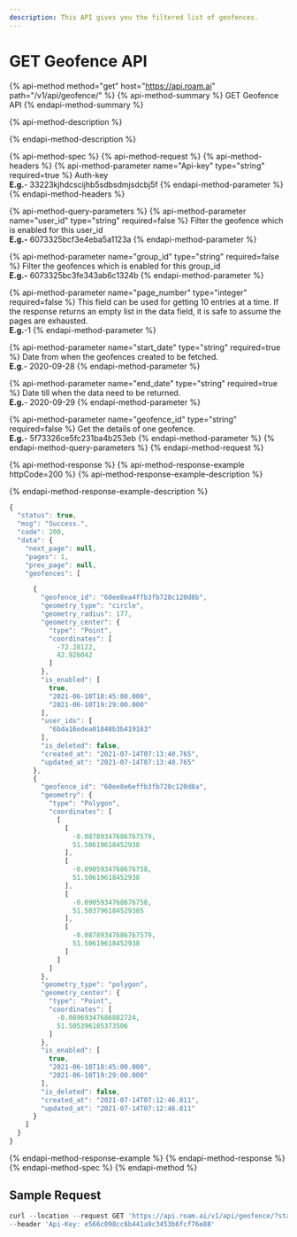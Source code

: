 ```yaml
---
description: This API gives you the filtered list of geofences.
---
```


# GET Geofence API

{% api-method method="get" host="https://api.roam.ai" path="/v1/api/geofence/" %}
{% api-method-summary %}
GET Geofence API
{% endapi-method-summary %}

{% api-method-description %}

{% endapi-method-description %}

{% api-method-spec %}
{% api-method-request %}
{% api-method-headers %}
{% api-method-parameter name="Api-key" type="string" required=true %}
Auth-key  
**E.g.**- 33223kjhdcscijhb5sdbsdmjsdcbj5f
{% endapi-method-parameter %}
{% endapi-method-headers %}

{% api-method-query-parameters %}
{% api-method-parameter name="user\_id" type="string" required=false %}
Filter the geofence which is enabled for this user\_id  
**E.g.-** 6073325bcf3e4eba5a1123a
{% endapi-method-parameter %}

{% api-method-parameter name="group\_id" type="string" required=false %}
Filter the geofences which is enabled for this group\_id  
**E.g.-** 6073325bc3fe343ab6c1324b
{% endapi-method-parameter %}

{% api-method-parameter name="page\_number" type="integer" required=false %}
This field can be used for getting 10 entries at a time. If the response returns an empty list in the data field, it is safe to assume the pages are exhausted.  
**E.g.**-1
{% endapi-method-parameter %}

{% api-method-parameter name="start\_date" type="string" required=true %}
Date from when the geofences created to be fetched.  
**E.g**.- 2020-09-28
{% endapi-method-parameter %}

{% api-method-parameter name="end\_date" type="string" required=true %}
Date till when the data need to be returned.  
**E.g.**- 2020-09-29
{% endapi-method-parameter %}

{% api-method-parameter name="geofence\_id" type="string" required=false %}
Get the details of one geofence.  
**E.g.**- 5f73326ce5fc231ba4b253eb
{% endapi-method-parameter %}
{% endapi-method-query-parameters %}
{% endapi-method-request %}

{% api-method-response %}
{% api-method-response-example httpCode=200 %}
{% api-method-response-example-description %}

{% endapi-method-response-example-description %}

```javascript
{
  "status": true,
  "msg": "Success.",
  "code": 200,
  "data": {
    "next_page": null,
    "pages": 1,
    "prev_page": null,
    "geofences": [

      {
        "geofence_id": "60ee8ea4ffb3fb728c120d8b",
        "geometry_type": "circle",
        "geometry_radius": 177,
        "geometry_center": {
          "type": "Point",
          "coordinates": [
            -72.28122,
            42.926042
          ]
        },
        "is_enabled": [
          true,
          "2021-06-10T18:45:00.000",
          "2021-06-10T19:29:00.000"
        ],
        "user_ids": [
          "6bda16edea01848b3b419163"
        ],
        "is_deleted": false,
        "created_at": "2021-07-14T07:13:40.765",
        "updated_at": "2021-07-14T07:13:40.765"
      },
      {
        "geofence_id": "60ee8e6effb3fb728c120d8a",
        "geometry": {
          "type": "Polygon",
          "coordinates": [
            [
              [
                -0.08789347686767579,
                51.50619618452938
              ],
              [
                -0.0905934768676758,
                51.50619618452938
              ],
              [
                -0.0905934768676758,
                51.503796184529385
              ],
              [
                -0.08789347686767579,
                51.50619618452938
              ]
            ]
          ]
        },
        "geometry_type": "polygon",
        "geometry_center": {
          "type": "Point",
          "coordinates": [
            -0.08969347686882724,
            51.505396185373506
          ]
        },
        "is_enabled": [
          true,
          "2021-06-10T18:45:00.000",
          "2021-06-10T19:29:00.000"
        ],
        "is_deleted": false,
        "created_at": "2021-07-14T07:12:46.811",
        "updated_at": "2021-07-14T07:12:46.811"
      }
    ]
  }
}
```
{% endapi-method-response-example %}
{% endapi-method-response %}
{% endapi-method-spec %}
{% endapi-method %}

## Sample Request <a id="GeofencingAPI-SampleRequest.2"></a>

```javascript
curl --location --request GET 'https://api.roam.ai/v1/api/geofence/?start_date=2020-09-28&end_date=2020-09-29' \
--header 'Api-Key: e566c098cc6b441a9c3453b6fcf76e88'
```

